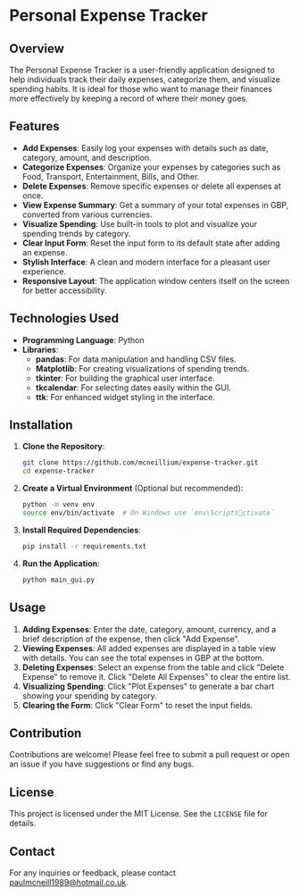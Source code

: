 
# Personal Expense Tracker

## Overview
The Personal Expense Tracker is a user-friendly application designed to help individuals track their daily expenses, categorize them, and visualize spending habits. It is ideal for those who want to manage their finances more effectively by keeping a record of where their money goes.

## Features
- **Add Expenses**: Easily log your expenses with details such as date, category, amount, and description.
- **Categorize Expenses**: Organize your expenses by categories such as Food, Transport, Entertainment, Bills, and Other.
- **Delete Expenses**: Remove specific expenses or delete all expenses at once.
- **View Expense Summary**: Get a summary of your total expenses in GBP, converted from various currencies.
- **Visualize Spending**: Use built-in tools to plot and visualize your spending trends by category.
- **Clear Input Form**: Reset the input form to its default state after adding an expense.
- **Stylish Interface**: A clean and modern interface for a pleasant user experience.
- **Responsive Layout**: The application window centers itself on the screen for better accessibility.

## Technologies Used
- **Programming Language**: Python
- **Libraries**:
  - **pandas**: For data manipulation and handling CSV files.
  - **Matplotlib**: For creating visualizations of spending trends.
  - **tkinter**: For building the graphical user interface.
  - **tkcalendar**: For selecting dates easily within the GUI.
  - **ttk**: For enhanced widget styling in the interface.

## Installation
1. **Clone the Repository**:
   ```bash
   git clone https://github.com/mcneillium/expense-tracker.git
   cd expense-tracker
   ```

2. **Create a Virtual Environment** (Optional but recommended):
   ```bash
   python -m venv env
   source env/bin/activate  # On Windows use `env\Scriptsctivate`
   ```

3. **Install Required Dependencies**:
   ```bash
   pip install -r requirements.txt
   ```

4. **Run the Application**:
   ```bash
   python main_gui.py
   ```

## Usage
1. **Adding Expenses**: Enter the date, category, amount, currency, and a brief description of the expense, then click "Add Expense".
2. **Viewing Expenses**: All added expenses are displayed in a table view with details. You can see the total expenses in GBP at the bottom.
3. **Deleting Expenses**: Select an expense from the table and click "Delete Expense" to remove it. Click "Delete All Expenses" to clear the entire list.
4. **Visualizing Spending**: Click "Plot Expenses" to generate a bar chart showing your spending by category.
5. **Clearing the Form**: Click "Clear Form" to reset the input fields.

## Contribution
Contributions are welcome! Please feel free to submit a pull request or open an issue if you have suggestions or find any bugs.

## License
This project is licensed under the MIT License. See the `LICENSE` file for details.

## Contact
For any inquiries or feedback, please contact paulmcneill1989@hotmail.co.uk.
